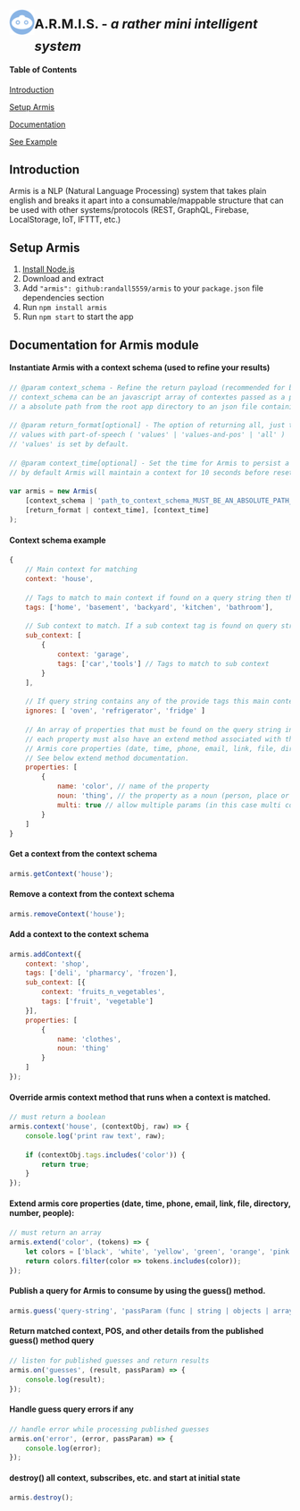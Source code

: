 
<div>
    <span>
         <img align="left" width="45" height="45" src="https://raw.githubusercontent.com/randall5559/armis/master/assets/logo.png" />
        <h1><sub>A.R.M.I.S. - <i>a rather mini intelligent system</i></sub></h1>
    </span>
</div>

#### Table of Contents

[Introduction](https://github.com/randall5559/armis#introduction)

[Setup Armis](https://github.com/randall5559/armis#setup-armis)

[Documentation](https://github.com/randall5559/armis#documentation-for-armis-module)

[See Example]()




## Introduction

Armis is a NLP (Natural Language Processing) system that takes plain english
and breaks it apart into a consumable/mappable structure that can be used with
other systems/protocols (REST, GraphQL, Firebase, LocalStorage, IoT, IFTTT, etc.)


## Setup Armis

1. [Install Node.js](https://nodejs.org/en/download/)
2. Download and extract
3. Add ```"armis": github:randall5559/armis``` to your ```package.json``` file dependencies section
4. Run ```npm install armis```
7. Run `npm start` to start the app


## Documentation for Armis module

#### Instantiate Armis with a context schema (used to refine your results)

```javascript
// @param context_schema - Refine the return payload (recommended for better mapping to DB)
// context_schema can be an javascript array of contextes passed as a parameter or
// a absolute path from the root app directory to an json file containing an array of contextes.

// @param return_format[optional] - The option of returning all, just the data with values or
// values with part-of-speech ( 'values' | 'values-and-pos' | 'all' )
// 'values' is set by default.

// @param context_time[optional] - Set the time for Armis to persist a context in seconds.
// by default Armis will maintain a context for 10 seconds before reseting state back to start.

var armis = new Armis(
    [context_schema | 'path_to_context_schema_MUST_BE_AN_ABSOLUTE_PATH_FROM_APP_ROOT_DIR'],
    [return_format | context_time], [context_time]
);
```


#### Context schema example

```javascript
{
    // Main context for matching
    context: 'house',

    // Tags to match to main context if found on a query string then the main context object is returned
    tags: ['home', 'basement', 'backyard', 'kitchen', 'bathroom'],

    // Sub context to match. If a sub context tag is found on query string then the main context object is returned
    sub_context: [
        {
            context: 'garage',
            tags: ['car','tools'] // Tags to match to sub context
        }
    ],

    // If query string contains any of the provide tags this main context with not be returned
    ignores: [ 'oven', 'refrigerator', 'fridge' ]

    // An array of properties that must be found on the query string in order for a main context to be returned
    // each property must also have an extend method associated with the name if it's not one of
    // Armis core properties (date, time, phone, email, link, file, directory, number, people).
    // See below extend method documentation.
    properties: [
        {
            name: 'color', // name of the property
            noun: 'thing', // the property as a noun (person, place or thing)
            multi: true // allow multiple params (in this case multi colors)
        }
    ]
}
```


#### Get a context from the context schema

```javascript
armis.getContext('house');
```


#### Remove a context from the context schema

```javascript
armis.removeContext('house');
```


#### Add a context to the context schema

```javascript
armis.addContext({
    context: 'shop',
    tags: ['deli', 'pharmarcy', 'frozen'],
    sub_context: [{
        context: 'fruits_n_vegetables',
        tags: ['fruit', 'vegetable']
    }],
    properties: [
        {
            name: 'clothes',
            noun: 'thing'
        }
    ]
});
```


#### Override armis context method that runs when a context is matched.

```javascript
// must return a boolean
armis.context('house', (contextObj, raw) => {
    console.log('print raw text', raw);

    if (contextObj.tags.includes('color')) {
        return true;
    }
});
```


#### Extend armis core properties (date, time, phone, email, link, file, directory, number, people):

```javascript
// must return an array
armis.extend('color', (tokens) => {
    let colors = ['black', 'white', 'yellow', 'green', 'orange', 'pink', 'blue'];
    return colors.filter(color => tokens.includes(color));
});
```


#### Publish a query for Armis to consume by using the guess() method.

```javascript
armis.guess('query-string', 'passParam (func | string | objects | array | number)');
```


#### Return matched context, POS, and other details from the published guess() method query

```javascript
// listen for published guesses and return results
armis.on('guesses', (result, passParam) => {
    console.log(result);
});
```


#### Handle guess query errors if any

```javascript
// handle error while processing published guesses
armis.on('error', (error, passParam) => {
    console.log(error);
});
```


#### destroy() all context, subscribes, etc. and start at initial state

```javascript
armis.destroy();
```
